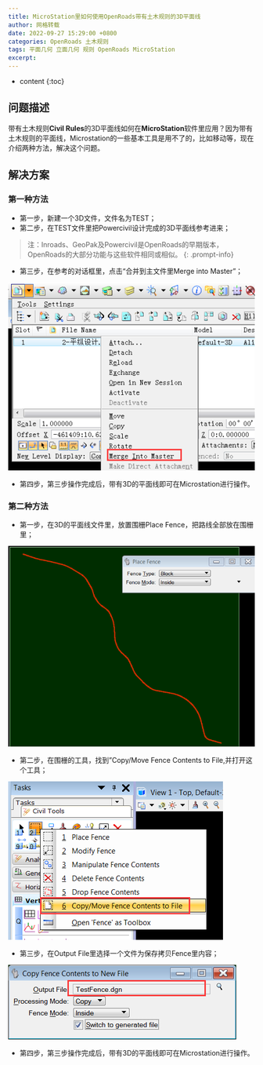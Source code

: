 ```yaml
---
title: MicroStation里如何使用OpenRoads带有土木规则的3D平面线
author: 网格转载
date: 2022-09-27 15:29:00 +0800
categories: OpenRoads 土木规则
tags: 平面几何 立面几何 规则 OpenRoads MicroStation
excerpt: 
---
```

* content
{:toc}

## 问题描述
带有土木规则**Civil Rules**的3D平面线如何在**MicroStation**软件里应用？因为带有土木规则的平面线，Microstation的一些基本工具是用不了的，比如移动等，现在介绍两种方法，解决这个问题。

## 解决方案

### 第一种方法
- 第一步，新建一个3D文件，文件名为TEST；
- 第二步，在TEST文件里把Powercivil设计完成的3D平面线参考进来；

>注：Inroads、GeoPak及Powercivil是OpenRoads的早期版本，OpenRoads的大部分功能与这些软件相同或相似。
{: .prompt-info}

- 第三步，在参考的对话框里，点击“合并到主文件里Merge into Master”；

![](/img/2022/2022-09-27-14-46-25.png)

- 第四步，第三步操作完成后，带有3D的平面线即可在Microstation进行操作。

### 第二种方法
- 第一步，在3D的平面线文件里，放置围栅Place Fence，把路线全部放在围栅里；

![](/img/2022/2022-09-27-14-46-35.png)

- 第二步，在围栅的工具，找到”Copy/Move Fence Contents to File,并打开这个工具；

![](/img/2022/2022-09-27-14-46-44.png)

- 第三步，在Output File里选择一个文件为保存拷贝Fence里内容；

![](/img/2022/2022-09-27-14-46-50.png)

- 第四步，第三步操作完成后，带有3D的平面线即可在Microstation进行操作。